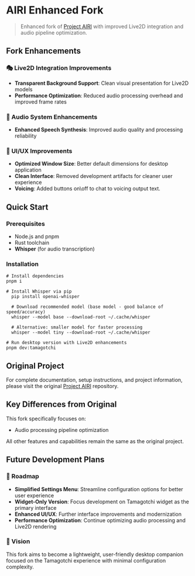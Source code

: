 # AIRI Enhanced Fork

> Enhanced fork of [Project AIRI](https://github.com/moeru-ai/airi) with improved Live2D integration and audio pipeline optimization.

## Fork Enhancements

### 🎭 Live2D Integration Improvements
- **Transparent Background Support**: Clean visual presentation for Live2D models
- **Performance Optimization**: Reduced audio processing overhead and improved frame rates

### 🎵 Audio System Enhancements
- **Enhanced Speech Synthesis**: Improved audio quality and processing reliability

### 🎨 UI/UX Improvements
- **Optimized Window Size**: Better default dimensions for desktop application
- **Clean Interface**: Removed development artifacts for cleaner user experience
- **Voicing**: Added buttons on\off to chat to voicing output text.

## Quick Start

### Prerequisites
- Node.js and pnpm
- Rust toolchain
- **Whisper** (for audio transcription)

### Installation

```shell
# Install dependencies
pnpm i

# Install Whisper via pip
  pip install openai-whisper
  
  # Download recommended model (base model - good balance of speed/accuracy)
  whisper --model base --download-root ~/.cache/whisper
  
  # Alternative: smaller model for faster processing
  whisper --model tiny --download-root ~/.cache/whisper

# Run desktop version with Live2D enhancements
pnpm dev:tamagotchi
```

## Original Project

For complete documentation, setup instructions, and project information, please visit the original [Project AIRI](https://github.com/moeru-ai/airi) repository.

## Key Differences from Original

This fork specifically focuses on:
- Audio processing pipeline optimization

All other features and capabilities remain the same as the original project.

## Future Development Plans

### 🎯 Roadmap
- **Simplified Settings Menu**: Streamline configuration options for better user experience
- **Widget-Only Version**: Focus development on Tamagotchi widget as the primary interface
- **Enhanced UI/UX**: Further interface improvements and modernization
- **Performance Optimization**: Continue optimizing audio processing and Live2D rendering

### 🚀 Vision
This fork aims to become a lightweight, user-friendly desktop companion focused on the Tamagotchi experience with minimal configuration complexity.
